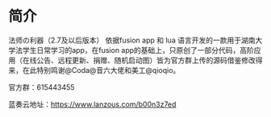 # 简介
法师の利器（2.7及以后版本）
依据fusion app 和 lua 语言开发的一款用于湖南大学法学生日常学习的app，在fusion app的基础上，只原创了一部分代码，高阶应用（在线公告、远程更新、捐赠、随机启动图）皆为官方群上传的源码借鉴修改得来，在此特别鸣谢@Coda@音六大佬和美工@qioqio。

官方群：615443455

蓝奏云地址：https://www.lanzous.com/b00n3z7ed
